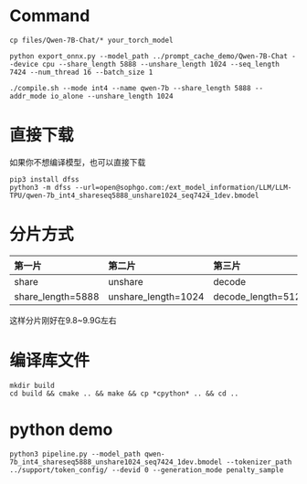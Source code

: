# Command
```
cp files/Qwen-7B-Chat/* your_torch_model

python export_onnx.py --model_path ../prompt_cache_demo/Qwen-7B-Chat --device cpu --share_length 5888 --unshare_length 1024 --seq_length 7424 --num_thread 16 --batch_size 1

./compile.sh --mode int4 --name qwen-7b --share_length 5888 --addr_mode io_alone --unshare_length 1024
```

# 直接下载
如果你不想编译模型，也可以直接下载
```
pip3 install dfss
python3 -m dfss --url=open@sophgo.com:/ext_model_information/LLM/LLM-TPU/qwen-7b_int4_shareseq5888_unshare1024_seq7424_1dev.bmodel
```

# 分片方式
|第一片                  |第二片                 |第三片              |
|:-                     |:-                     |:-                 |
|share                  |unshare                |decode             |
|share_length=5888      |unshare_length=1024    |decode_length=512  |
这样分片刚好在9.8~9.9G左右

# 编译库文件
```
mkdir build
cd build && cmake .. && make && cp *cpython* .. && cd ..
```

# python demo
```
python3 pipeline.py --model_path qwen-7b_int4_shareseq5888_unshare1024_seq7424_1dev.bmodel --tokenizer_path ../support/token_config/ --devid 0 --generation_mode penalty_sample
```
